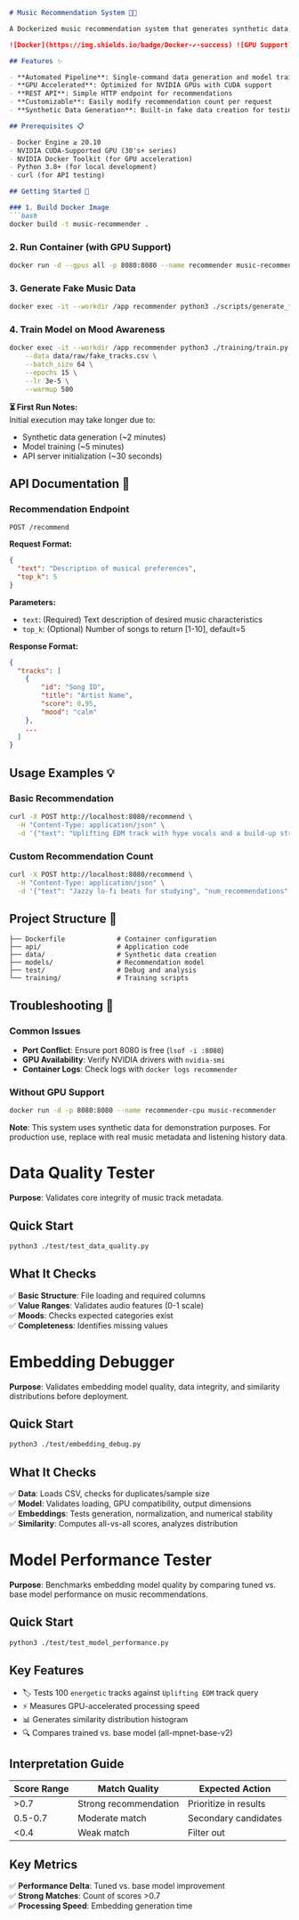 ```markdown
# Music Recommendation System 🎵🤖

A Dockerized music recommendation system that generates synthetic data, trains a model, and serves personalized song recommendations via a REST API. Supports GPU acceleration for efficient training and inference.

![Docker](https://img.shields.io/badge/Docker-✔️-success) ![GPU Support](https://img.shields.io/badge/NVIDIA_GPU-✔️-76B900) ![REST API](https://img.shields.io/badge/REST_API-✔️-blue)

## Features ✨

- **Automated Pipeline**: Single-command data generation and model training
- **GPU Accelerated**: Optimized for NVIDIA GPUs with CUDA support
- **REST API**: Simple HTTP endpoint for recommendations
- **Customizable**: Easily modify recommendation count per request
- **Synthetic Data Generation**: Built-in fake data creation for testing

## Prerequisites 📋

- Docker Engine ≥ 20.10
- NVIDIA CUDA-Supported GPU (30's+ series)
- NVIDIA Docker Toolkit (for GPU acceleration)
- Python 3.8+ (for local development)
- curl (for API testing)

## Getting Started 🚀

### 1. Build Docker Image
```bash
docker build -t music-recommender .
```

### 2. Run Container (with GPU Support)
```bash
docker run -d --gpus all -p 8080:8080 --name recommender music-recommender
```

### 3. Generate Fake Music Data
```bash
docker exec -it --workdir /app recommender python3 ./scripts/generate_fake_spotify.py
```

### 4. Train Model on Mood Awareness
```bash
docker exec -it --workdir /app recommender python3 ./training/train.py \
    --data data/raw/fake_tracks.csv \
    --batch_size 64 \
    --epochs 15 \
    --lr 3e-5 \
    --warmup 500
```

**⏳ First Run Notes:**  
Initial execution may take longer due to:  
- Synthetic data generation (~2 minutes)  
- Model training (~5 minutes)  
- API server initialization (~30 seconds)

## API Documentation 📖

### Recommendation Endpoint
`POST /recommend`

**Request Format:**
```json
{
  "text": "Description of musical preferences",
  "top_k": 5
}
```

**Parameters:**
- `text`: (Required) Text description of desired music characteristics
- `top_k`: (Optional) Number of songs to return [1-10], default=5

**Response Format:**
```json
{
  "tracks": [
    {
        "id": "Song ID",
        "title": "Artist Name",
        "score": 0.95,
        "mood": "calm"
    },
    ...
  ]
}
```

## Usage Examples 💡

### Basic Recommendation
```bash
curl -X POST http://localhost:8080/recommend \
  -H "Content-Type: application/json" \
  -d '{"text": "Uplifting EDM track with hype vocals and a build-up structure"}'
```

### Custom Recommendation Count
```bash
curl -X POST http://localhost:8080/recommend \
  -H "Content-Type: application/json" \
  -d '{"text": "Jazzy lo-fi beats for studying", "num_recommendations": 3}'
```

## Project Structure 📂
```
├── Dockerfile             # Container configuration
├── api/                   # Application code
├── data/                  # Synthetic data creation
├── models/                # Recommendation model
├── test/                  # Debug and analysis
└── training/              # Training scripts
```

## Troubleshooting 🔧

### Common Issues
- **Port Conflict**: Ensure port 8080 is free (`lsof -i :8080`)
- **GPU Availability**: Verify NVIDIA drivers with `nvidia-smi`
- **Container Logs**: Check logs with `docker logs recommender`

### Without GPU Support
```bash
docker run -d -p 8080:8080 --name recommender-cpu music-recommender
```

**Note**: This system uses synthetic data for demonstration purposes. For production use, replace with real music metadata and listening history data.

# Data Quality Tester
**Purpose**: Validates core integrity of music track metadata.

## Quick Start
```bash
python3 ./test/test_data_quality.py
```

## What It Checks
✅ **Basic Structure**: File loading and required columns  
✅ **Value Ranges**: Validates audio features (0-1 scale)  
✅ **Moods**: Checks expected categories exist  
✅ **Completeness**: Identifies missing values  

# Embedding Debugger  

**Purpose**: Validates embedding model quality, data integrity, and similarity distributions before deployment.  

## Quick Start  
```bash  
python3 ./test/embedding_debug.py  
```  

## What It Checks  
✅ **Data**: Loads CSV, checks for duplicates/sample size  
✅ **Model**: Validates loading, GPU compatibility, output dimensions  
✅ **Embeddings**: Tests generation, normalization, and numerical stability  
✅ **Similarity**: Computes all-vs-all scores, analyzes distribution 

# Model Performance Tester

**Purpose**: Benchmarks embedding model quality by comparing tuned vs. base model performance on music recommendations.

## Quick Start
```bash
python3 ./test/test_model_performance.py
```

## Key Features
- 🏷️ Tests 100 `energetic` tracks against `Uplifting EDM` track query 
- ⚡ Measures GPU-accelerated processing speed
- 📊 Generates similarity distribution histogram
- 🔍 Compares trained vs. base model (all-mpnet-base-v2)

## Interpretation Guide
| Score Range  | Match Quality          | Expected Action        |
|--------------|------------------------|------------------------|
| >0.7         | Strong recommendation  | Prioritize in results  |
| 0.5-0.7      | Moderate match         | Secondary candidates   |
| <0.4         | Weak match             | Filter out             |

## Key Metrics
✅ **Performance Delta**: Tuned vs. base model improvement  
✅ **Strong Matches**: Count of scores >0.7  
✅ **Processing Speed**: Embedding generation time  
